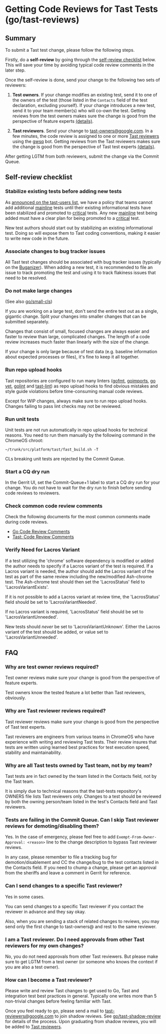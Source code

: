 # Getting Code Reviews for Tast Tests (go/tast-reviews)

## Summary

To submit a Tast test change, please follow the following steps.

Firstly, do a **self-review** by going through the [self-review checklist]
below. This will save your time by avoiding typical code review comments in the
later step.

Once the self-review is done, send your change to the following two sets of
reviewers:

1.  **Test owners**. If your change modifies an existing test, send it to one of
    the owners of the test (those listed in the `Contacts` field of the test
    declaration, excluding yourself). If your change introduces a new test, send
    it to your team member(s) who will co-own the test. Getting reviews from the
    test owners makes sure the change is good from the perspective of feature
    experts [(details)](#Why-are-test-owner-reviews-required).

2.  **Tast reviewers**. Send your change to tast-owners@google.com. In a few
    minutes, the code review is assigned to one or more [Tast reviewers] using
    the [gwsq] bot. Getting reviews from the Tast reviewers makes sure the
    change is good from the perspective of Tast test experts
    [(details)](#Why-are-Tast-reviewer-reviews-required).

After getting LGTM from both reviewers, submit the change via the Commit Queue.

[self-review checklist]: #Self_review-checklist
[Tast reviewers]: https://chromium.googlesource.com/chromiumos/platform/tast-tests/+/refs/heads/main/OWNERS
[gwsq]: https://goto.google.com/gwsq-gerrit


## Self-review checklist

### Stabilize existing tests before adding new tests

As [announced on the tast-users list], we have a policy that teams cannot add
additional [mainline] tests until their existing informational tests have been
stabilized and promoted to [critical] tests. Any new [mainline] test being added
must have a clear plan for being promoted to a [critical] test.

New test authors should start out by stabilizing an existing informational test.
Doing so will expose them to Tast coding conventions, making it easier to write
new code in the future.

[announced on the tast-users list]: https://groups.google.com/a/chromium.org/d/topic/tast-users/dmS2OWp2bYU/discussion
[mainline]: https://chromium.googlesource.com/chromiumos/platform/tast/+/HEAD/docs/test_attributes.md#manually_added-attributes
[critical]: https://chromium.googlesource.com/chromiumos/platform/tast/+/HEAD/docs/test_attributes.md#manually_added-attributes

### Associate changes to bug tracker issues

All Tast test changes should be associated with bug tracker issues (typically
on the [Buganizer]). When adding a new test, it is recommended to
file an issue to track promoting the test and using it to track flakiness
issues that need to be resolved.

[Buganizer]: https://b.corp.google.com/

### Do not make large changes

(See also [go/small-cls])

If you are working on a large test, don't send the entire test out as a single,
gigantic change. Split your changes into smaller changes that can be submitted
separately.

Changes that consist of small, focused changes are always easier and faster to
review than large, complicated changes. The length of a code review increases
much faster than linearly with the size of the change.

If your change is only large because of test data (e.g. baseline information
about expected processes or files), it's fine to keep it all together.

[go/small-cls]: https://goto.google.com/small-cls

### Run repo upload hooks

Tast repositories are configured to run many linters ([gofmt], [goimports],
[go vet], [golint] and [tast-lint]) as repo upload hooks to find obvious
mistakes and style guide violations before time-consuming manual code reviews.

Except for WIP changes, always make sure to run repo upload hooks. Changes
failing to pass lint checks may not be reviewed.

[gofmt]: https://golang.org/cmd/gofmt/
[goimports]: https://godoc.org/golang.org/x/tools/cmd/goimports
[go vet]: https://golang.org/cmd/vet/
[golint]: https://github.com/golang/lint
[tast-lint]: https://chromium.googlesource.com/chromiumos/platform/tast/+/HEAD/src/chromiumos/tast/cmd/tast-lint/

### Run unit tests

Unit tests are not run automatically in repo upload hooks for technical reasons.
You need to run them manually by the following command in the ChromeOS chroot:

```
~/trunk/src/platform/tast/fast_build.sh -T
```

CLs breaking unit tests are rejected by the Commit Queue.

### Start a CQ dry run

In the Gerrit UI, set the Commit-Queue+1 label to start a CQ dry run for your
change. You do not have to wait for the dry run to finish before sending code
reviews to reviewers.

### Check common code review comments

Check the following documents for the most common comments made during code
reviews.

*   [Go Code Review Comments]
*   [Tast: Code Review Comments]

[Go Code Review Comments]: https://github.com/golang/go/wiki/CodeReviewComments
[Tast: Code Review Comments]: code_review_comments.md

### Verify Need for Lacros Variant

If a test utilizing the 'chrome' software dependency is modified or added the author needs to specify if a Lacros variant of the test is required. If a Lacros variant is needed, the author should add the Lacros variant of the test as part of the same review including the new/modified Ash-chrome test. The Ash-chrome test should then set the 'LacrosStatus' field to 'LacrosVariantExists'.

If it is not possible to add a Lacros variant at review time, the 'LacrosStatus' field should be set to 'LacrosVariantNeeded'.

If no Lacros variant is required, 'LacrosStatus' field should be set to 'LacrosVariantUnneeded'.

New tests should *never* be set to 'LacrosVariantUnknown'. Either the Lacros variant of the test should be added, or value set to 'LacrosVariantUnneeded'.


## FAQ

### Why are test owner reviews required?

Test owner reviews make sure your change is good from the perspective of feature
experts.

Test owners know the tested feature a lot better than Tast reviewers, obviously.

### Why are Tast reviewer reviews required?

Tast reviewer reviews make sure your change is good from the perspective of Tast
test experts.

Tast reviewers are engineers from various teams in ChromeOS who have experience
with writing and reviewing Tast tests. Their review insures that tests are
written using learned best practices for test execution speed, stability and
maintainability.

### Why are all Tast tests owned by Tast team, not by my team?

Tast tests are in fact owned by the team listed in the Contacts field, not by
the Tast team.

It is simply due to technical reasons that the tast-tests repository's OWNERS
file lists Tast reviewers only. Changes to a test should be reviewed by both
the owning person/team listed in the test's Contacts field and Tast reviewers.

### Tests are failing in the Commit Queue. Can I skip Tast reviewer reviews for demoting/disabling them?

Yes. In the case of emergency, please feel free to add
`Exempt-From-Owner-Approval: <reason>` line to the change description to bypass
Tast reviewer reviews.

In any case, please remember to file a tracking bug for demotion/disablement and
CC the change/bug to the test contacts listed in the Contacts field. If you need
to chump a change, please get an approval from the sheriffs and leave a comment
in Gerrit for reference.

### Can I send changes to a specific Tast reviewer?

Yes in some cases.

You can send changes to a specific Tast reviewer if you contact the reviewer in
advance and they say okay.

Also, when you are sending a stack of related changes to reviews, you may send
only the first change to tast-owners@ and rest to the same reviewer.

### I am a Tast reviewer. Do I need approvals from other Tast reviewers for my own changes?

No, you do not need approvals from other Tast reviewers. But please make sure
to get LGTM from a test owner (or someone who knows the context if you are
also a test owner).

### How can I become a Tast reviewer?

Please write and review Tast changes to get used to Go, Tast and integration
test best practices in general. Typically one writes more than 5 non-trivial
changes before feeling familiar with Tast.

Once you feel ready to go, please send a mail to tast-reviewers@google.com to
join shadow reviews. See [go/tast-shadow-review] for details of the process.
Upon graduating from shadow reviews, you will be added to [Tast reviewers].

[go/tast-shadow-review]: https://goto.google.com/tast-shadow-review
